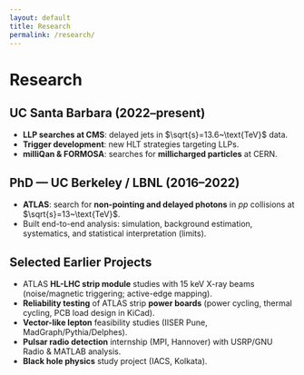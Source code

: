 ```yaml
---
layout: default
title: Research
permalink: /research/
---
```


# Research

## UC Santa Barbara (2022–present)
- **LLP searches at CMS**: delayed jets in $\sqrt{s}=13.6~\text{TeV}$ data.  
- **Trigger development**: new HLT strategies targeting LLPs.  
- **milliQan & FORMOSA**: searches for **millicharged particles** at CERN.

## PhD — UC Berkeley / LBNL (2016–2022)
- **ATLAS**: search for **non-pointing and delayed photons** in $pp$ collisions at $\sqrt{s}=13~\text{TeV}$.  
- Built end-to-end analysis: simulation, background estimation, systematics, and statistical interpretation (limits).

## Selected Earlier Projects
- ATLAS **HL-LHC strip module** studies with 15 keV X-ray beams (noise/magnetic triggering; active-edge mapping).  
- **Reliability testing** of ATLAS strip **power boards** (power cycling, thermal cycling, PCB load design in KiCad).  
- **Vector-like lepton** feasibility studies (IISER Pune, MadGraph/Pythia/Delphes).  
- **Pulsar radio detection** internship (MPI, Hannover) with USRP/GNU Radio & MATLAB analysis.  
- **Black hole physics** study project (IACS, Kolkata).
